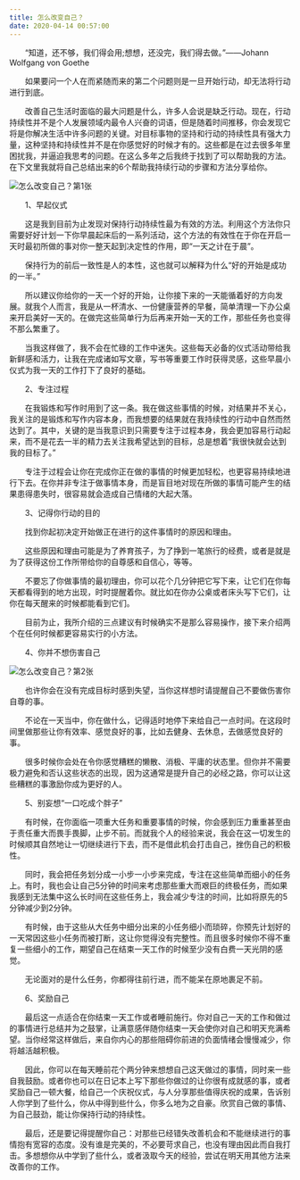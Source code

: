 ```yaml
---
title: 怎么改变自己？
date: 2020-04-14 00:57:00
---
```




　　“知道，还不够，我们得会用;想想，还没完，我们得去做。”——Johann Wolfgang von Goethe

　　如果要问一个人在而紧随而来的第二个问题则是一旦开始行动，却无法将行动进行到底。

　　改善自己生活时面临的最大问题是什么，许多人会说是缺乏行动。现在，行动持续性并不是个人发展领域内最令人兴奋的词语，但是随着时间推移，你会发现它将是你解决生活中许多问题的关键。对目标事物的坚持和行动的持续性具有强大力量，这种坚持和持续性并不是在你感觉好的时候才有的。这些都是在过去很多年里困扰我，并逼迫我思考的问题。在这么多年之后我终于找到了可以帮助我的方法。在下文里我就将自己总结出来的6个帮助我持续行动的步骤和方法分享给你。

![怎么改变自己？第1张](/img/5bed011ee320d582b511bd866b4a1330.jpg)

　　1、早起仪式

　　这是我到目前为止发现对保持行动持续性最为有效的方法。利用这个方法你只需要好好计划一下你早晨起床后的一系列活动，这个方法的有效性在于你在开启一天时最初所做的事对你一整天起到决定性的作用，即“一天之计在于晨”。

　　保持行为的前后一致性是人的本性，这也就可以解释为什么“好的开始是成功的一半。”

　　所以建议你给你的一天一个好的开始，让你接下来的一天能循着好的方向发展。就我个人而言，我是从一杯清水、一份健康营养的早餐，简单清理一下办公桌来开启美好一天的。在做完这些简单行为后再来开始一天的工作，那些任务也变得不那么繁重了。

　　当我这样做了，我不会在忙碌的工作中迷失。这些每天必备的仪式活动带给我新鲜感和活力，让我在完成诸如写文章，写书等重要工作时获得灵感，这些早晨小仪式为我一天的工作打下了良好的基础。

　　2、专注过程

　　在我锻炼和写作时用到了这一条。我在做这些事情的时候，对结果并不关心，我关注的是锻炼和写作内容本身，而我想要的结果就在我持续性的行动中自然而然达到了。其中，关键的是当我意识到只需要专注于过程本身，我会更加容易行动起来，而不是花去一半的精力去关注我希望达到的目标，总是想着“我很快就会达到我的目标了。”

　　专注于过程会让你在完成你正在做的事情的时候更加轻松，也更容易持续地进行下去。在你并非专注于做事情本身，而是盲目地对现在所做的事情可能产生的结果患得患失时，很容易就会造成自己情绪的大起大落。

　　3、记得你行动的目的

　　找到你起初决定开始做正在进行的这件事情时的原因和理由。

　　这些原因和理由可能是为了养育孩子，为了挣到一笔旅行的经费，或者是就是为了获得这份工作所带给你的自尊感和自信心，等等。

　　不要忘了你做事情的最初理由，你可以花个几分钟把它写下来，让它们在你每天都看得到的地方出现，时时提醒着你。就比如在你办公桌或者床头写下它们，让你在每天醒来的时候都能看到它们。

　　目前为止，我所介绍的三点建议有时候确实不是那么容易操作，接下来介绍两个在任何时候都更容易实行的小方法。

　　4、你并不想伤害自己

![怎么改变自己？第2张](/img/6111f5b16719146c2fe33367775ad3dc.jpg)

　　也许你会在没有完成目标时感到失望，当你这样想时请提醒自己不要做伤害你自尊的事。

　　不论在一天当中，你在做什么，记得适时地停下来给自己一点时间。在这段时间里做那些让你有效率、感觉良好的事，比如去健身、去休息，去做感觉良好的事。

　　很多时候你会处在令你感觉糟糕的懒散、消极、平庸的状态里。但你并不需要极力避免和否认这些状态的出现，因为这通常是提升自己的必经之路，你可以让这些糟糕的事激励你成为更好的人。

　　5、别妄想“一口吃成个胖子”

　　有时候，在你面临一项重大任务和重要事情的时候，你会感到压力重重甚至由于责任重大而畏手畏脚，止步不前。而就我个人的经验来说，我会在这一切发生的时候顺其自然地让一切继续进行下去，而不是借此机会打击自己，挫伤自己的积极性。

　　同时，我会把任务划分成一小步一小步来完成，专注在这些简单而细小的任务上。有时，我也会让自己5分钟的时间来考虑那些重大而艰巨的终极任务，而如果我感到无法集中这么长时间在这些任务上，我会减少专注的时间，比如将原先的5分钟减少到2分钟。

　　有时候，由于这些从大任务中细分出来的小任务细小而琐碎，你预先计划好的一天常因这些小任务而被打断，这让你觉得没有完整性。而且很多时候你不得不重复一些细小的工作，期望自己在结束一天工作的时候至少没有白费一天光阴的感觉。

　　无论面对的是什么任务，你都得往前行进，而不能呆在原地裹足不前。

　　6、奖励自己

　　最后这一点适合在你结束一天工作或者睡前施行。你对自己一天的工作和做过的事情进行总结并为之鼓掌，让满意感伴随你结束一天会使你对自己和明天充满希望。当你经常这样做后，来自你内心的那些阻碍你前进的负面情绪会慢慢减少，你将越活越积极。

　　因此，你可以在每天睡前花个两分钟来想想自己这天做过的事情，同时来一些自我鼓励。或者你也可以在日记本上写下那些你做过的让你很有成就感的事，或者奖励自己一顿大餐，给自己一个庆祝仪式，与人分享那些值得庆祝的成果，告诉别人你学到了些什么，你从中得到些什么，你多么地为之自豪。欣赏自己做的事情、为自己鼓劲，能让你保持行动的持续性。

　　最后，还是要记得提醒你自己：对那些已经错失改善机会和不能继续进行的事情抱有宽容的态度。没有谁是完美的，不必要苛求自己，也没有理由因此而自我打击。多想想你从中学到了些什么，或者汲取今天的经验，尝试在明天用其他方法来改善你的工作。